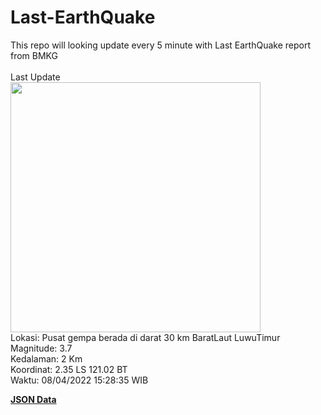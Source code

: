 # Last-EarthQuake
This repo will looking update every 5 minute with Last EarthQuake report from BMKG
<br>
<br>
Last Update
<br>
<img src="https://ews.bmkg.go.id/TEWS/data/20220408152835.mmi.jpg" width="400"/>
<br>
Lokasi: Pusat gempa berada di darat 30 km BaratLaut LuwuTimur <br>
Magnitude: 3.7 <br>
Kedalaman: 2 Km <br>
Koordinat: 2.35 LS 121.02 BT <br>
Waktu: 08/04/2022 15:28:35 WIB <br>

<a href="./data/data.json">**JSON Data**</a>
